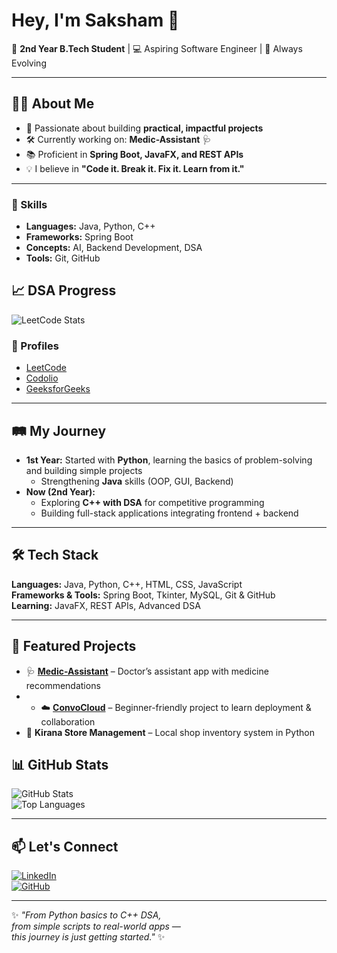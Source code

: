 # Hey, I'm Saksham 👋  

🚀 **2nd Year B.Tech Student** | 💻 Aspiring Software Engineer | 🌱 Always Evolving  

---

## 👨‍💻 About Me  
- 🎯 Passionate about building **practical, impactful projects**  
- 🛠 Currently working on: **Medic-Assistant** 🩺  
- 📚 Proficient in **Spring Boot, JavaFX, and REST APIs**
- 💡 I believe in **"Code it. Break it. Fix it. Learn from it."**  
---
### 🔧 Skills
- **Languages:** Java, Python, C++ 
- **Frameworks:** Spring Boot  
- **Concepts:** AI, Backend Development, DSA  
- **Tools:** Git, GitHub  


## 📈 DSA Progress  

![LeetCode Stats](https://leetcard.jacoblin.cool/saksham_123?theme=dark&font=baloo)

### 🔗 Profiles  
- [LeetCode](https://leetcode.com/u/Sakshamks11/)  
- [Codolio](https://codolio.com/profile/Sakshamks11)  
- [GeeksforGeeks](https://www.geeksforgeeks.org/user/codecsesqf11/)  

---

## 🛤 My Journey  
- **1st Year:** Started with **Python**, learning the basics of problem-solving and building simple projects  
  - Strengthening **Java** skills (OOP, GUI, Backend)
- **Now (2nd Year):**  
  - Exploring **C++ with DSA** for competitive programming  
  - Building full-stack applications integrating frontend + backend  

---

## 🛠 Tech Stack  
**Languages:** Java, Python, C++, HTML, CSS, JavaScript  
**Frameworks & Tools:** Spring Boot, Tkinter, MySQL, Git & GitHub  
**Learning:** JavaFX, REST APIs, Advanced DSA  

---

## 📌 Featured Projects  

- 🩺 **[Medic-Assistant](https://github.com/sakshamkumarsingh11/Medic-Assistant-)** – Doctor’s assistant app with medicine recommendations
- - ☁️ **[ConvoCloud](https://github.com/sakshamkumarsingh11/ConvoCloud)** – Beginner-friendly project to learn deployment & collaboration  
- 🛒 **Kirana Store Management** – Local shop inventory system in Python
  

 ## 📊 GitHub Stats  
![GitHub Stats](https://github-readme-stats.vercel.app/api?username=sakshamkumarsingh11&show_icons=true&theme=tokyonight)  
![Top Languages](https://github-readme-stats.vercel.app/api/top-langs/?username=sakshamkumarsingh11&layout=compact&theme=tokyonight)  

---

## 📫 Let's Connect  
[![LinkedIn](https://img.shields.io/badge/LinkedIn-blue?style=for-the-badge&logo=linkedin)](https://www.linkedin.com/)  
[![GitHub](https://img.shields.io/badge/GitHub-black?style=for-the-badge&logo=github)](https://github.com/sakshamkumarsingh11)  

---

✨ *"From Python basics to C++ DSA,  
from simple scripts to real-world apps —  
this journey is just getting started."* ✨  

